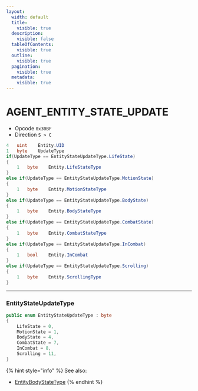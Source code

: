 ```yaml
---
layout:
  width: default
  title:
    visible: true
  description:
    visible: false
  tableOfContents:
    visible: true
  outline:
    visible: true
  pagination:
    visible: true
  metadata:
    visible: true
---
```


# AGENT\_ENTITY\_STATE\_UPDATE

* Opcode `0x30BF`
* Direction `S > C`

```csharp
4   uint    Entity.UID
1   byte    UpdateType
if(UpdateType == EntityStateUpdateType.LifeState)
{
    1   byte    Entity.LifeStateType
}
else if(UpdateType == EntityStateUpdateType.MotionState)
{
    1   byte    Entity.MotionStateType
}
else if(UpdateType == EntityStateUpdateType.BodyState)
{
    1   byte    Entity.BodyStateType
}
else if(UpdateType == EntityStateUpdateType.CombatState)
{
    1   byte    Entity.CombatStateType
}
else if(UpdateType == EntityStateUpdateType.InCombat)
{
    1   bool    Entity.InCombat
}
else if(UpdateType == EntityStateUpdateType.Scrolling)
{
    1   byte    Entity.ScrollingType
}
```

***

### EntityStateUpdateType

```csharp
public enum EntityStateUpdateType : byte
{
    LifeState = 0,
    MotionState = 1,
    BodyState = 4,
    CombatState = 7,
    InCombat = 8,
    Scrolling = 11,
}
```

{% hint style="info" %}
See also:

* [EntityBodyStateType](agent_character_bodystate_req.md#entitybodystatetype)
{% endhint %}
